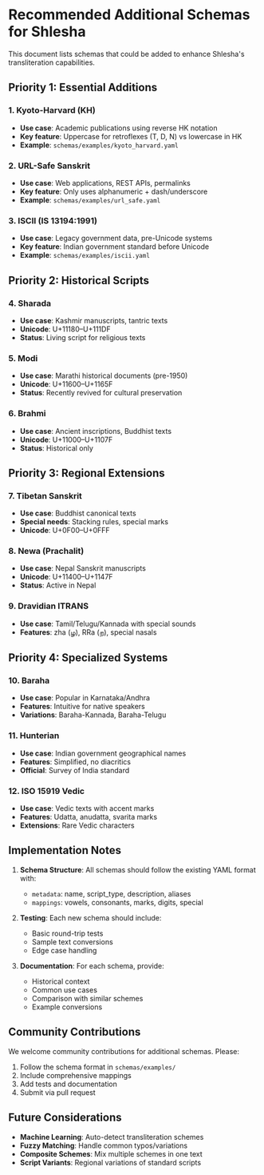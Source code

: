 # Recommended Additional Schemas for Shlesha

This document lists schemas that could be added to enhance Shlesha's transliteration capabilities.

## Priority 1: Essential Additions

### 1. **Kyoto-Harvard (KH)**
- **Use case**: Academic publications using reverse HK notation
- **Key feature**: Uppercase for retroflexes (T, D, N) vs lowercase in HK
- **Example**: `schemas/examples/kyoto_harvard.yaml`

### 2. **URL-Safe Sanskrit**
- **Use case**: Web applications, REST APIs, permalinks
- **Key feature**: Only uses alphanumeric + dash/underscore
- **Example**: `schemas/examples/url_safe.yaml`

### 3. **ISCII (IS 13194:1991)**
- **Use case**: Legacy government data, pre-Unicode systems
- **Key feature**: Indian government standard before Unicode
- **Example**: `schemas/examples/iscii.yaml`

## Priority 2: Historical Scripts

### 4. **Sharada**
- **Use case**: Kashmir manuscripts, tantric texts
- **Unicode**: U+11180–U+111DF
- **Status**: Living script for religious texts

### 5. **Modi**
- **Use case**: Marathi historical documents (pre-1950)
- **Unicode**: U+11600–U+1165F
- **Status**: Recently revived for cultural preservation

### 6. **Brahmi**
- **Use case**: Ancient inscriptions, Buddhist texts
- **Unicode**: U+11000–U+1107F
- **Status**: Historical only

## Priority 3: Regional Extensions

### 7. **Tibetan Sanskrit**
- **Use case**: Buddhist canonical texts
- **Special needs**: Stacking rules, special marks
- **Unicode**: U+0F00–U+0FFF

### 8. **Newa (Prachalit)**
- **Use case**: Nepal Sanskrit manuscripts
- **Unicode**: U+11400–U+1147F
- **Status**: Active in Nepal

### 9. **Dravidian ITRANS**
- **Use case**: Tamil/Telugu/Kannada with special sounds
- **Features**: zha (ழ), RRa (ற), special nasals

## Priority 4: Specialized Systems

### 10. **Baraha**
- **Use case**: Popular in Karnataka/Andhra
- **Features**: Intuitive for native speakers
- **Variations**: Baraha-Kannada, Baraha-Telugu

### 11. **Hunterian**
- **Use case**: Indian government geographical names
- **Features**: Simplified, no diacritics
- **Official**: Survey of India standard

### 12. **ISO 15919 Vedic**
- **Use case**: Vedic texts with accent marks
- **Features**: Udatta, anudatta, svarita marks
- **Extensions**: Rare Vedic characters

## Implementation Notes

1. **Schema Structure**: All schemas should follow the existing YAML format with:
   - `metadata`: name, script_type, description, aliases
   - `mappings`: vowels, consonants, marks, digits, special

2. **Testing**: Each new schema should include:
   - Basic round-trip tests
   - Sample text conversions
   - Edge case handling

3. **Documentation**: For each schema, provide:
   - Historical context
   - Common use cases
   - Comparison with similar schemes
   - Example conversions

## Community Contributions

We welcome community contributions for additional schemas. Please:
1. Follow the schema format in `schemas/examples/`
2. Include comprehensive mappings
3. Add tests and documentation
4. Submit via pull request

## Future Considerations

- **Machine Learning**: Auto-detect transliteration schemes
- **Fuzzy Matching**: Handle common typos/variations
- **Composite Schemes**: Mix multiple schemes in one text
- **Script Variants**: Regional variations of standard scripts